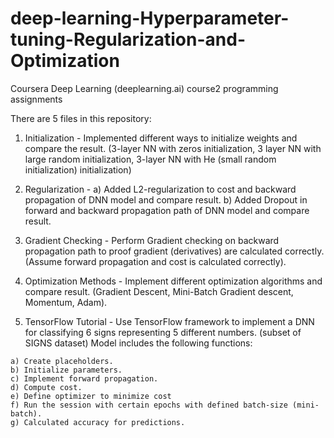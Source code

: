 # deep-learning-Hyperparameter-tuning-Regularization-and-Optimization
Coursera Deep Learning (deeplearning.ai) course2 programming assignments

There are 5 files in this repository:

  1. Initialization - Implemented different ways to initialize weights and compare the result. (3-layer NN with zeros initialization, 3
  layer NN with large random initialization, 3-layer NN with He (small random initialization) initialization)

  2. Regularization - a) Added L2-regularization to cost and backward propagation of DNN model and compare result. b) Added Dropout in
  forward and backward propagation path of DNN model and compare result.

  3. Gradient Checking - Perform Gradient checking on backward propagation path to proof gradient (derivatives) are calculated correctly.
  (Assume forward propagation and cost is calculated correctly).

  4. Optimization Methods - Implement different optimization algorithms and compare result. (Gradient Descent, Mini-Batch Gradient descent,
  Momentum, Adam).

  5. TensorFlow Tutorial - Use TensorFlow framework to implement a DNN for classifying 6 signs representing 5 different numbers. (subset of
  SIGNS dataset) Model includes the following functions:
  
    a) Create placeholders.
    b) Initialize parameters.
    c) Implement forward propagation.
    d) Compute cost.
    e) Define optimizer to minimize cost
    f) Run the session with certain epochs with defined batch-size (mini-batch).
    g) Calculated accuracy for predictions.

